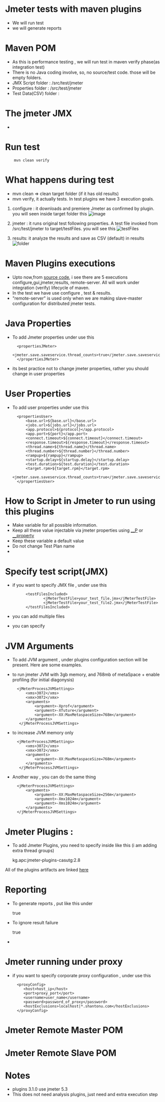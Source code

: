 # Jmeter tests with maven plugins
- We will run test 
- we will generate reports

# Maven POM
- As this is performance testing , we will run test in maven verify phase(as integration test)
- There is no Java coding involve, so, no source/test code. those will be empty folders. 
- JMX Script folder : /src/test/jmeter
- Properties folder : /src/test/jmeter
- Test Data(CSV) folder : 


# The jmeter JMX
- 

# Run test 

        mvn clean verify 

# What happens during test 
- mvn clean => clean target folder (if it has old results)
- mvn verify, it actually tests. In test plugins we have 3 execution goals. 
1. configure : it downloads and premiere Jmeter as confirmed by plugin. you will seen inside target folder this 
![image](./images/configure-step.jpg) 

2. jmeter : it runs original test following properties. A test file invoked from /src/test/jmeter to target/testFiles. you will see this 
![testFiles](./images/testFiles.JPG)
3. results: it analyze the results and save as CSV (default) in results 
![folder](./images/results.JPG)

# Maven Plugins executions
- Upto now,from [source code](https://github.com/jmeter-maven-plugin/jmeter-maven-plugin/tree/master/src/main/java/com/lazerycode/jmeter/mojo), i see there are 5 executions
configure,gui,jmeter,results, remote-server. All will work under integration (verify) lifecycle of maven. 
- In the test we have use configure , test & results. 
- "remote-server" is used only when we are making slave-master configuration for distributed jmeter tests. 

# Java Properties
- To add Jmeter properties  under  <configuration> use this 

		<propertiesJMeter>
			<jmeter.save.saveservice.thread_counts>true</jmeter.save.saveservice.thread_counts>
		</propertiesJMeter>

- its best practice not to change jmeter properties, rather you should change in user properties
# User Properties
- To add user properties  under  <configuration> use this 


		<propertiesUser>
			<base.url>${base.url}</base.url>
			<jobs.url>${jobs.url}</jobs.url>
			<app.protocol>${protocol}</app.protocol>
			<app.port>${port}</app.port>
			<connect.timeout>${connect.timeout}</connect.timeout>
			<response.timeout>${response.timeout}</response.timeout>
			<thread.name>${thread.name}</thread.name>
			<thread.number>${thread.number}</thread.number>
			<rampup>${rampup}</rampup>
			<startup.delay>${startup.delay}</startup.delay>
			<test.duration>${test.duration}</test.duration>
			<target.rpm>${target.rpm}</target.rpm>
			<jmeter.save.saveservice.thread_counts>true</jmeter.save.saveservice.thread_counts>
		</propertiesUser>
		
# How to Script in Jmeter to run using this plugins
- Make variable for all possible information. 
- Keep all these value injectable via jmeter properties using [__P](https://jmeter.apache.org/usermanual/functions.html#__P) or [__property](https://jmeter.apache.org/usermanual/functions.html#__property)
- Keep these variable a default value
- Do not change Test Plan name
- 
 

# Specify test script(JMX)
- if you want to specify JMX file , under  <configuration> use this 
			
			<testFilesIncluded>
                	<jMeterTestFile>your_test_file.jmx</jMeterTestFile>
					<jMeterTestFile>your_test_file2.jmx</jMeterTestFile>
            </testFilesIncluded>
* you can add multiple files 

- you can specify

# JVM Arguments
- To add JVM argument , under plugins configuration section <jMeterProcessJVMSettings> will be present. Here are some examples. 
- to run jmeter JVM with 3gb memory, and 768mb of metaSpace + enable profiling (for initial diagonysis) 

		<jMeterProcessJVMSettings>
			<xms>3072</xms>
			<xmx>3072</xmx>
			<arguments>
				<argument>-Xprof</argument>
				<argument>-Xfuture</argument>
				<argument>-XX:MaxMetaspaceSize=768m</argument>
			</arguments>
         </jMeterProcessJVMSettings>

- to increase JVM memory only 

		<jMeterProcessJVMSettings>
			<xms>3072</xms>
			<xmx>3072</xmx>
			<arguments>
				<argument>-XX:MaxMetaspaceSize=768m</argument>
			</arguments>
         </jMeterProcessJVMSettings>
		 
- Another way , you can do the same thing

		<jMeterProcessJVMSettings>
			<arguments>
				<argument>-XX:MaxMetaspaceSize=256m</argument>
				<argument>-Xmx1024m</argument>
				<argument>-Xms1024m</argument>
			</arguments>
		</jMeterProcessJVMSettings>		

# Jmeter Plugins : 
- To add Jmeter Plugins, you need to specify inside <configuration> like this (i am adding extra thread groups)

	<jmeterExtensions>
		<artifact>kg.apc:jmeter-plugins-casutg:2.8</artifact>
	</jmeterExtensions>

All of the plugins artifacts are linked [here](https://mvnrepository.com/artifact/kg.apc)

# Reporting 
- To generate reports , put like this under <configuration> 
	
	<generateReports>true</generateReports>   
- To ignore result failure 	

	 <ignoreResultFailures>true</ignoreResultFailures>
- 	 

# Jmeter running under proxy 
- if you want to specify corporate proxy configuration , under  <configuration> use this 

		<proxyConfig>
           <host>host_ip</host>
           <port>proxy_port</port>
           <username>user_name</username>
           <password>password_of_proxy</password>
           <hostExclusions>localhost|*.shantonu.com</hostExclusions>
		</proxyConfig>

# Jmeter Remote Master POM 

# Jmeter Remote Slave POM

# Notes
- plugins 3.1.0 use jmeter 5.3
- This does not need analysis plugins, just need and extra execution step